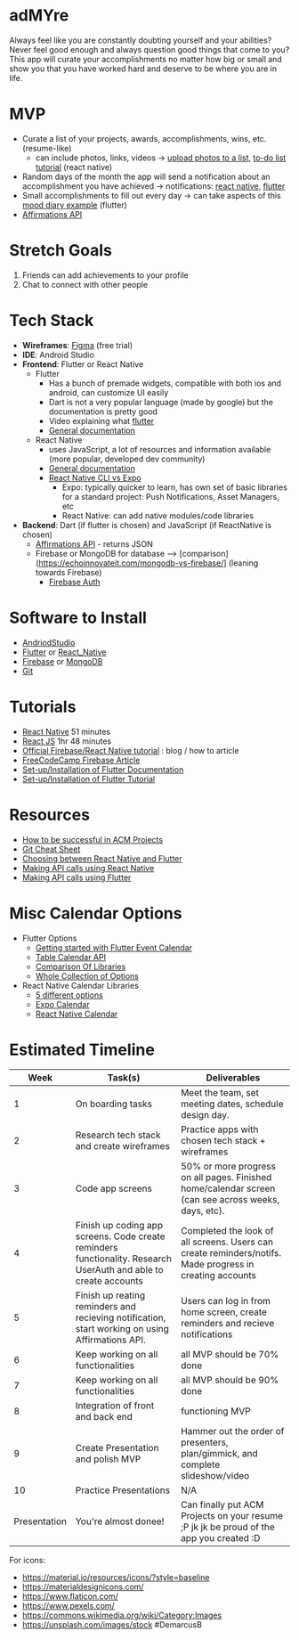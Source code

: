 # adMYre
Always feel like you are constantly doubting yourself and your abilities? Never feel good enough and always question good things that come to you? This app will curate your accomplishments no matter how big or small and show you that you have worked hard and deserve to be where you are in life.

# MVP

- Curate a list of your projects, awards, accomplishments, wins, etc. (resume-like)
  - can include photos, links, videos → [upload photos to a list](https://www.youtube.com/watch?v=GEtqS9Qozv4&ab_channel=TheFlutterFactory), [to-do list tutorial](https://www.youtube.com/watch?v=0kL6nhutjQ8&ab_channel=MadeWithMatt) (react native)
- Random days of the month the app will send a notification about an accomplishment you have achieved → notifications: [react native](https://rnfirebase.io/messaging/notifications), [flutter](https://youtu.be/_Z2S63O-1HE)
- Small accomplishments to fill out every day → can take aspects of this [mood diary example](https://medium.com/flutter-community/develop-a-mood-diary-flutter-app-in-2-hours-ca54f8bf6703) (flutter) 
- [Affirmations API](https://www.jsonapi.co/public-api/Affirmations)


# Stretch Goals

1. Friends can add achievements to your profile  
2. Chat to connect with other people


# Tech Stack

- **Wireframes**: [Figma](https://www.figma.com/) (free trial)
- **IDE**: Android Studio 
- **Frontend**: Flutter or React Native 
  -	Flutter
    -	Has a bunch of premade widgets, compatible with both ios and android, can customize UI easily 
    -	Dart is not a very popular language (made by google) but the documentation is pretty good   
    -	Video explaining what [flutter](https://www.youtube.com/watch?v=I9ceqw5Ny-4)
    -	[General documentation](https://docs.flutter.dev/)
  -	React Native
    -	uses JavaScript, a lot of resources and information available (more popular, developed dev community) 
    - [General documentation](https://reactnative.dev/docs/getting-started)
    - [React Native CLI vs Expo](https://levelup.gitconnected.com/react-native-cli-vs-expo-cli-which-one-do-i-choose-bdf02ea457bf)
      - Expo: typically quicker to learn, has own set of basic libraries for a standard project: Push Notifications, Asset Managers, etc 
      - React Native: can add native modules/code libraries  
- **Backend**: Dart (if flutter is chosen) and JavaScript (if ReactNative is chosen)
  - [Affirmations API](https://www.jsonapi.co/public-api/Affirmations) - returns JSON
  - Firebase or MongoDB for database --> [comparison](https://echoinnovateit.com/mongodb-vs-firebase/] (leaning towards Firebase)  
    - [Firebase Auth](https://firebase.google.com/docs/auth)

# Software to Install

- [AndriodStudio](https://developer.android.com/studio)
- [Flutter](https://docs.flutter.dev/get-started/install) or [React_Native](https://reactnative.dev/docs/environment-setup)
- [Firebase](https://firebase.google.com/docs/cli) or [MongoDB](https://docs.mongodb.com/manual/installation/)
- [Git](https://git-scm.com/downloads)

# Tutorials

- [React Native](https://www.youtube.com/watch?v=Hf4MJH0jDb4) 51 minutes
- [React JS](https://www.youtube.com/watch?v=w7ejDZ8SWv8) 1hr 48 minutes
- [Official Firebase/React Native tutorial](https://firebase.googleblog.com/2016/01/the-beginners-guide-to-react-native-and_84.html) : blog / how to article
- [FreeCodeCamp Firebase Article](https://www.freecodecamp.org/news/react-native-firebase-tutorial/)
- [Set-up/Installation of Flutter Documentation](https://docs.flutter.dev/get-started/editor)
- [Set-up/Installation of Flutter Tutorial](https://medium.com/codechai/flutter-installation-setup-with-android-studio-326dea65f609)

# Resources

- [How to be successful in ACM Projects](https://docs.google.com/document/d/18Zi3DrKG5e6g5Bojr8iqxIu6VIGl86YBSFlsnJnlM88/edit?usp=sharing)
- [Git Cheat Sheet](https://education.github.com/git-cheat-sheet-education.pdf)
- [Choosing between React Native and Flutter](https://hackr.io/blog/react-native-vs-flutter)
- [Making API calls using React Native](https://medium.com/enappd/how-to-make-api-calls-in-react-native-apps-eab083186611)
- [Making API calls using Flutter](https://medium.com/solidmvp-africa/making-your-api-calls-in-flutter-the-right-way-f0a03e35b4b1)


# Misc Calendar Options
- Flutter Options
  - [Getting started with Flutter Event Calendar](https://help.syncfusion.com/flutter/calendar/getting-started)
  - [Table Calendar API](https://pub.dev/packages/table_calendar)
  - [Comparison Of Libraries](https://medium.com/flutter-community/flutter-calendar-library-comparison-c08d5ba3cc9e)
  - [Whole Collection of Options](https://flutterawesome.com/tag/calendar/)
- React Native Calendar Libraries 
  - [5 different options](https://blog.expo.dev/5-easy-to-use-react-native-calendar-libraries-e830a97d5bf7)
  - [Expo Calendar](https://docs.expo.dev/versions/v41.0.0/sdk/calendar/)
  - [React Native Calendar](https://react-native-components.gitbook.io/calendar/)
  


# Estimated Timeline

| Week         | Task(s)                                       | Deliverables                                                                   |
| ------------ | --------------------------------------------- | ------------------------------------------------------------------------------ |
| 1            | On boarding tasks                             | Meet the team, set meeting dates, schedule design day.                         |
| 2            | Research tech stack and create wireframes     | Practice apps with chosen tech stack + wireframes                              |
| 3            | Code app screens | 50% or more progress on all pages. Finished home/calendar screen (can see across weeks, days, etc).|
| 4            | Finish up coding app screens. Code create reminders functionality. Research UserAuth and able to create accounts | Completed the look of all screens. Users can create reminders/notifs. Made progress in creating accounts|
| 5            | Finish up reating reminders and recieving notification, start working on using Affirmations API.        | Users can log in from home screen, create reminders and recieve notifications |
| 6            | Keep working on all functionalities  | all MVP should be 70% done                                                                   |
| 7            | Keep working on all functionalities  | all MVP should be 90% done                                                                          |
| 8            | Integration of front and back end                   | functioning MVP       |
| 9            | Create Presentation and polish MVP                        | Hammer out the order of presenters, plan/gimmick, and complete slideshow/video  |
| 10            | Practice Presentations                         | N/A                                                                            |
| Presentation | You're almost donee!        | Can finally put ACM Projects on your resume ;P jk jk be proud of the app you created :D                           |

For icons:

- https://material.io/resources/icons/?style=baseline
- https://materialdesignicons.com/
- https://www.flaticon.com/
- https://www.pexels.com/
- https://commons.wikimedia.org/wiki/Category:Images
- https://unsplash.com/images/stock
#DemarcusB
